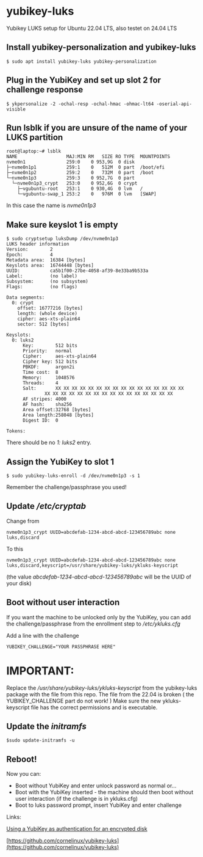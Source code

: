 # yubikey-luks
Yubikey LUKS setup for Ubuntu 22.04 LTS, also testet on 24.04 LTS

## Install yubikey-personalization and yubikey-luks
```
$ sudo apt install yubikey-luks yubikey-personalization
```

## Plug in the YubiKey and set up slot 2 for challenge response
```
$ ykpersonalize -2 -ochal-resp -ochal-hmac -ohmac-lt64 -oserial-api-visible
```

## Run lsblk if you are unsure of the name of your LUKS partition
```
root@laptop:~# lsblk
NAME                  MAJ:MIN RM   SIZE RO TYPE  MOUNTPOINTS
nvme0n1               259:0    0 953,9G  0 disk  
├─nvme0n1p1           259:1    0   512M  0 part  /boot/efi
├─nvme0n1p2           259:2    0   732M  0 part  /boot
└─nvme0n1p3           259:3    0 952,7G  0 part  
  └─nvme0n1p3_crypt   253:0    0 952,6G  0 crypt 
    ├─vgubuntu-root   253:1    0 930,4G  0 lvm   /
    └─vgubuntu-swap_1 253:2    0   976M  0 lvm   [SWAP]
```
In this case the name is *nvme0n1p3*

## Make sure keyslot 1 is empty
```
$ sudo cryptsetup luksDump /dev/nvme0n1p3
LUKS header information
Version:       	2
Epoch:         	4
Metadata area: 	16384 [bytes]
Keyslots area: 	16744448 [bytes]
UUID:          	ca5b1f00-27be-4058-af39-8e33ba9b533a
Label:         	(no label)
Subsystem:     	(no subsystem)
Flags:       	(no flags)

Data segments:
  0: crypt
	offset: 16777216 [bytes]
	length: (whole device)
	cipher: aes-xts-plain64
	sector: 512 [bytes]

Keyslots:
  0: luks2
	  Key:        512 bits
	  Priority:   normal
	  Cipher:     aes-xts-plain64
	  Cipher key: 512 bits
	  PBKDF:      argon2i
	  Time cost:  8
	  Memory:     1048576
	  Threads:    4
	  Salt:       XX XX XX XX XX XX XX XX XX XX XX XX XX XX XX XX
              XX XX XX XX XX XX XX XX XX XX XX XX XX XX XX XX 
	  AF stripes: 4000
	  AF hash:    sha256
	  Area offset:32768 [bytes]
	  Area length:258048 [bytes]
	  Digest ID:  0
  
Tokens:

```

There should be no *1: luks2* entry.

## Assign the YubiKey to slot 1
```
$ sudo yubikey-luks-enroll -d /dev/nvme0n1p3 -s 1
```
Remember the challenge/passphrase you used!

## Update */etc/cryptab*

Change from
```
nvme0n1p3_crypt UUID=abcdefab-1234-abcd-abcd-123456789abc none luks,discard
```

To this
```
nvme0n1p3_crypt UUID=abcdefab-1234-abcd-abcd-123456789abc none luks,discard,keyscript=/usr/share/yubikey-luks/ykluks-keyscript
```
(the value *abcdefab-1234-abcd-abcd-123456789abc* will be the UUID of your disk) 

## Boot without user interaction
If you want the machine to be unlocked only by the YubiKey, you can add the challenge/passphrase from the enrollment step to */etc/ykluks.cfg*

Add a line with the challenge
```
YUBIKEY_CHALLENGE="YOUR PASSPHRASE HERE"
```

# IMPORTANT:

Replace the */usr/share/yubikey-luks/ykluks-keyscript* from the yubikey-luks package with the file from this repo.
The file from the 22.04 is broken ( the YUBIKEY_CHALLENGE part do not work! )
Make sure the new ykluks-keyscript file has the correct permissions and is executable.

## Update the *initramfs*
```
$sudo update-initramfs -u
```

## Reboot!

Now you can:

* Boot without YubiKey and enter unlock password as normal or...
* Boot with the YubiKey inserted - the machine should then boot without user interaction (if the challenge is in ykluks.cfg)
* Boot to luks password prompt, insert YubiKey and enter challenge

Links:

[Using a YubiKey as authentication for an encrypted disk](https://www.endpointdev.com/blog/2022/03/disk-decryption-yubikey/)

[https://github.com/cornelinux/yubikey-luks](https://github.com/cornelinux/yubikey-luks)

